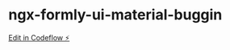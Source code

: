 # ngx-formly-ui-material-buggin

[Edit in Codeflow ⚡️](https://stackblitz.com/~/github.com/austin-patterson/ngx-formly-ui-material-buggin)